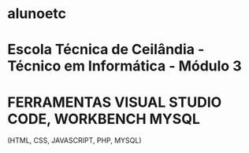 # alunoetc

# Escola Técnica de Ceilândia - Técnico em Informática - Módulo 3

# FERRAMENTAS VISUAL STUDIO CODE, WORKBENCH MYSQL 

(HTML, CSS, JAVASCRIPT, PHP, MYSQL)
